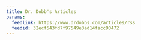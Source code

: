 ```yaml
---
title: Dr. Dobb's Articles
params:
  feedlink: https://www.drdobbs.com/articles/rss
  feedid: 32ecf543fd7f97549e3ad14facc90472
---
```

